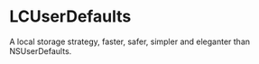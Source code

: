 LCUserDefaults
==============

A local storage strategy, faster, safer, simpler and eleganter than NSUserDefaults.

